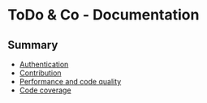 # ToDo & Co - Documentation

## Summary

* [Authentication](authentication.md)
* [Contribution](contribute.md)
* [Performance and code quality](audit.md)
* [Code coverage](coverage/index.html)
